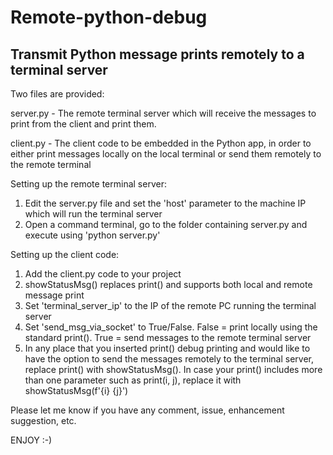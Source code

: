 # Remote-python-debug
## Transmit Python message prints remotely to a terminal server

Two files are provided:

server.py - The remote terminal server which will receive the messages to print from the client and print them.

client.py - The client code to be embedded in the Python app, in order to either print messages locally on the local terminal or send them remotely to the remote terminal

Setting up the remote terminal server:
1. Edit the server.py file and set the 'host' parameter to the machine IP which will run the terminal server
2. Open a command terminal, go to the folder containing server.py and execute using 'python server.py'

Setting up the client code:
1. Add the client.py code to your project
2. showStatusMsg() replaces print() and supports both local and remote message print
3. Set 'terminal_server_ip' to the IP of the remote PC running the terminal server
4. Set 'send_msg_via_socket' to True/False. False = print locally using the standard print(). True = send messages to the remote terminal server
5. In any place that you inserted print() debug printing and would like to have the option to send the messages remotely to the terminal server, replace print() with showStatusMsg(). In case your print() includes more than one parameter such as print(i, j), replace it with showStatusMsg(f'{i} {j}')

Please let me know if you have any comment, issue, enhancement suggestion, etc.

ENJOY :-)
